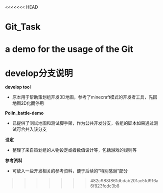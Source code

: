 <<<<<<< HEAD
# Git_Task
a demo for the usage of the Git
=======
# develop分支说明

**develop tool**
- 原本用于帮助策划组开发3D地图，参考了minecraft模式的开发者工具，先因地图2D化而停用

**PoiIn_battle-demo**
-  已提供了测试地图和测试脚手架，作为公共开发分支，各组的脚本如果通过测试可合并入该分支

**设定**
- 整理了来自策划组的人物设定或者数值设计等，包括游戏的规则等

**参考资料**
- 可放入一些开发相关的参考资料，便于后续的“特别感谢"部分
>>>>>>> 482c988f861dbdab201ac5fd916a6f823fcdc3b8
